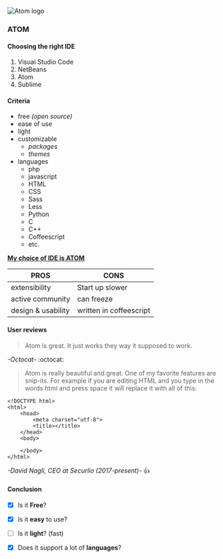 ![Atom logo](https://upload.wikimedia.org/wikipedia/commons/8/80/Atom_editor_logo.svg)
### ATOM

#### Choosing the right IDE
1. Visual Studio Code
2. NetBeans
3. Atom
4. Sublime

#### Criteria
* free _(open source)_
* ease of use 
* light
* customizable 
  * _packages_
  * _themes_
* languages
  * php
  * javascript
  * HTML
  * CSS
  * Sass
  * Less
  * Python
  * C
  * C++
  * Coffeescript
  * etc. 

[**My choice of IDE is ATOM**](https://atom.io/)


**PROS** | **CONS**
---|---
extensibility  | Start up slower 
active community | can freeze
design & usability | written in coffeescript

#### User reviews
> Atom is great. It just works they way it supposed to work.

 _-Octocat-_ :octocat:

> Atom is really beautiful and great.
> One of my favorite features are snip-its. 
> For example if you are editing HTML and you type in the words html and press space it will replace it with all of this:
 
```
<!DOCTYPE html>
<html>
    <head>
        <meta charset="utf-8">
        <title></title>
    </head>
    <body>
        
    </body>
</html>
```
_-David Nagli, CEO at Securlio (2017-present)-_ :+1:


#### Conclusion

- [x] Is it **Free**?
- [x] Is it **easy** to use?
- [ ] Is it **light**? (fast)
- [x] Does it support a lot of **languages**?








